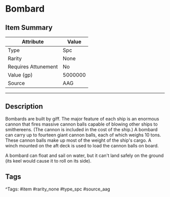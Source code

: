 # Bombard

## Item Summary

| Attribute            | Value                        |
|----------------------|------------------------------|
| Type                 | Spc |
| Rarity               | None             |
| Requires Attunement  | No                |
| Value (gp)           | 5000000    |
| Source               | AAG |

---

## Description

Bombards are built by giff. The major feature of each ship is an enormous cannon that fires massive cannon balls capable of blowing other ships to smithereens. (The cannon is included in the cost of the ship.) A bombard can carry up to fourteen giant cannon balls, each of which weighs 10 tons. These cannon balls make up most of the weight of the ship's cargo. A winch mounted on the aft deck is used to load the cannon balls on board.

A bombard can float and sail on water, but it can't land safely on the ground (its keel would cause it to roll on its side).

## Tags

^Tags: #item #rarity_none #type_spc #source_aag